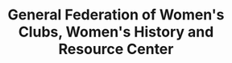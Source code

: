 ---
layout: repo
title: "General Federation of Women's Clubs, Women's History and Resource Center"
id: 24533
permalink: repos/24533/
---
